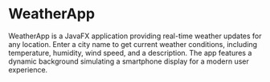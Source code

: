 # WeatherApp
WeatherApp is a JavaFX application providing real-time weather updates for any location. Enter a city name to get current weather conditions, including temperature, humidity, wind speed, and a description. The app features a dynamic background simulating a smartphone display for a modern user experience.
